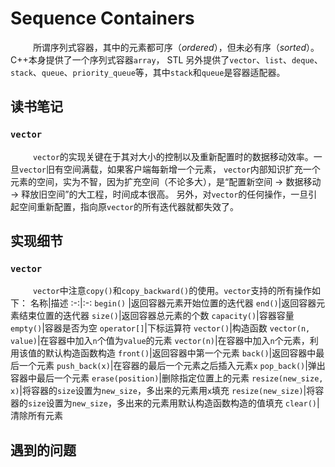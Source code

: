 # Sequence Containers
&emsp; &emsp; 所谓序列式容器，其中的元素都可序（*ordered*），但未必有序（*sorted*）。C++本身提供了一个序列式容器`array`，
STL 另外提供了`vector`、`list`、`deque`、`stack`、`queue`、`priority_queue`等，其中`stack`和`queue`是容器适配器。
## 读书笔记
### `vector`
&emsp; &emsp; `vector`的实现关键在于其对大小的控制以及重新配置时的数据移动效率。一旦`vector`旧有空间满载，如果客户端每新增一个元素，
`vector`内部知识扩充一个元素的空间，实为不智，因为扩充空间（不论多大），是“配置新空间 -> 数据移动 -> 释放旧空间”的大工程，时间成本很高。
另外，对`vector`的任何操作，一旦引起空间重新配置，指向原`vector`的所有迭代器就都失效了。
## 实现细节
### `vector`
&emsp; &emsp; `vector`中注意`copy()`和`copy_backward()`的使用。`vector`支持的所有操作如下：
名称|描述
:-:|:-:
`begin()` |返回容器元素开始位置的迭代器
`end()`|返回容器元素结束位置的迭代器
`size()`|返回容器总元素的个数
`capacity()`|容器容量
`empty()`|容器是否为空
`operator[]`|下标运算符
`vector()`|构造函数
`vector(n, value)`|在容器中加入`n`个值为`value`的元素
`vector(n)`|在容器中加入`n`个元素，利用该值的默认构造函数构造
`front()`|返回容器中第一个元素
`back()`|返回容器中最后一个元素
`push_back(x)`|在容器的最后一个元素之后插入元素`x`
`pop_back()`|弹出容器中最后一个元素
`erase(position)`|删除指定位置上的元素
`resize(new_size, x)`|将容器的`size`设置为`new_size`，多出来的元素用`x`填充
`resize(new_size)`|将容器的`size`设置为`new_size`，多出来的元素用默认构造函数构造的值填充
`clear()`|清除所有元素

## 遇到的问题